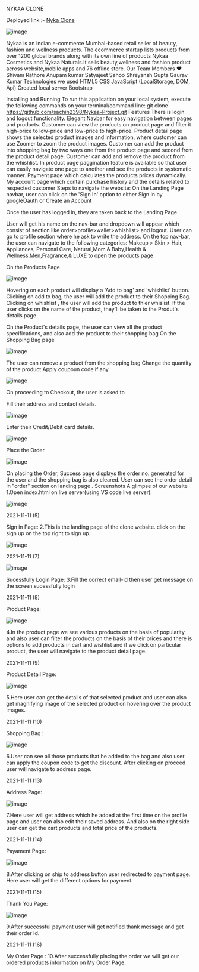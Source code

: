 NYKAA CLONE 

Deployed link :- [Nyka Clone](https://spectacular-druid-f4b659.netlify.app/index.html)


![image](https://github.com/sachin2398/Nykaa-Project/assets/89378450/a82a3c68-fffa-49b4-a189-632299cb2464)


Nykaa is an Indian e-commerce Mumbai-based retail seller of beauty, fashion and wellness products. The ecommerce startup lists products from over 1200 global brands along with its own line of products Nykaa Cosmetics and Nykaa Naturals.It sells beauty,wellness and fashion product across website,mobile apps and 76 offline store.
Our Team Members ❤️
Shivam Rathore
Anupam kumar
Satyajeet Sahoo
Shreyansh Gupta
Gaurav Kumar
Technologies we used
HTML5
CSS
JavaScript (LocalStorage, DOM, Api)
Created local server
Bootstrap

Installing and Running
To run this application on your local system, execute the following commands on your terminal/command line:
git clone https://github.com/sachin2398/Nykaa-Project.git
Features
There is login and logout functionality.
Elegant Navbar for easy navigation between pages and products.
Customer can view the products on product page and filter it high-price to low-price and low-price to high-price.
Product detail page shows the selected product images and information, where customer can use Zoomer to zoom the product images.
Customer can add the product into shopping bag by two ways one from the product page and second from the product detail page.
Customer can add and remove the product from the whishlist.
In product page paggination feature is available so that user can easily navigate one page to another and see the products in systematic manner.
Payment page which calculates the products prices dynamically.
My account page which contain purchase history and the details related to respected customer
Steps to navigate the website:
On the Landing Page navbar, user can click on the 'Sign In' option to either Sign In by googleOauth or Create an Account

Once the user has logged in, they are taken back to the Landing Page.

User will get his name on the nav-bar and dropdown will appear which consist of section like order>profile>wallet>whishlist> and logout.
User can go to profile section where he ask to write the address.
On the top nav-bar, the user can navigate to the following categories: Makeup > Skin > Hair, Appliances, Personal Care, Natural,Mom & Baby,Health & Wellness,Men,Fragrance,& LUXE to open the products page

On the Products Page

![image](https://github.com/sachin2398/Nykaa-Project/assets/89378450/66105aa2-ebc4-4535-904a-6336d7e9fd27)


Hovering on each product will display a 'Add to bag' and 'whishlist' button.
Clicking on add to bag, the user will add the product to their Shopping Bag.
Clicking on whishlist , the user will add the product to thier whislist.
If the user clicks on the name of the product, they'll be taken to the Produt's details page

On the Product's details page, the user can view all the product specifications, and also add the product to their shopping bag
On the Shopping Bag page

![image](https://github.com/sachin2398/Nykaa-Project/assets/89378450/a7c4a746-67e3-47aa-b0be-21fd51014f05)


The user can remove a product from the shopping bag
Change the quantity of the product
Apply coupoun code if any.

![image](https://github.com/sachin2398/Nykaa-Project/assets/89378450/76bae35e-5f4e-4e7c-8b4d-5d0edd1959f4)

On proceeding to Checkout, the user is asked to

Fill their address and contact details.


![image](https://github.com/sachin2398/Nykaa-Project/assets/89378450/b8c3d85c-4722-44bd-8cb9-c1cbec03fa3a)


Enter their Credit/Debit card details.


![image](https://github.com/sachin2398/Nykaa-Project/assets/89378450/3d94e300-fc7b-4a42-8538-5aa63a300981)


Place the Order


![image](https://github.com/sachin2398/Nykaa-Project/assets/89378450/d75896dc-c1ab-416d-873e-f4e009919acd)


On placing the Order, Success page displays the order no. generated for the user and the shopping bag is also cleared.
User can see the order detail in "order" section on landing page .
Screenshots
A glimpse of our website
1.Open index.html on live server(using VS code live server).


![image](https://github.com/sachin2398/Nykaa-Project/assets/89378450/179d2732-eb39-47eb-b6f4-8b464898cc44)


2021-11-11 (5)

Sign in Page:
2.This is the landing page of the clone website. click on the sign up on the top right to sign up.


![image](https://github.com/sachin2398/Nykaa-Project/assets/89378450/b1608793-ebce-4256-86fb-13e99b97ef14)



2021-11-11 (7)


![image](https://github.com/sachin2398/Nykaa-Project/assets/89378450/e1810db0-1a1a-4c64-8f64-e2a94a5cfaa1)


Sucessfully Login Page:
3.Fill the correct email-id then user get message on the screen sucessfully login


2021-11-11 (8)

Product Page:


![image](https://github.com/sachin2398/Nykaa-Project/assets/89378450/436a9c17-ab6e-4a8e-b463-3bec7483f5a2)


4.In the product page we see various products on the basis of popularity and also user can filter the products on the basis of their prices and there is options to add products in cart and wishlist and if we click on particular product, the user will navigate to the product detail page.

2021-11-11 (9)

Product Detail Page:


![image](https://github.com/sachin2398/Nykaa-Project/assets/89378450/e974a4e1-ad94-49ed-aaf5-11c0b6951f0f)


5.Here user can get the details of that selected product and user can also get magnifying image of the selected product on hovering over the product images.

2021-11-11 (10) 

Shopping Bag :


![image](https://github.com/sachin2398/Nykaa-Project/assets/89378450/2e76cba3-a9b4-4f79-ab15-16ef41610226)


6.User can see all those products that he added to the bag and also user can apply the coupon code to get the discount. After clicking on proceed user will navigate to address page.

2021-11-11 (13)

Address Page:


![image](https://github.com/sachin2398/Nykaa-Project/assets/89378450/af98d980-094f-4cc3-af1f-92d04cd279e2)


7.Here user will get address which he added at the first time on the profile page and user can also edit their saved address. And also on the right side user can get the cart products and total price of the products.

2021-11-11 (14)

Payament Page:


![image](https://github.com/sachin2398/Nykaa-Project/assets/89378450/c1164ae1-32f2-49c3-8a7c-696e4fea6cf8)


8.After clicking on ship to address button user redirected to payment page. Here user will get the different options for payment.

2021-11-11 (15)

Thank You Page:


![image](https://github.com/sachin2398/Nykaa-Project/assets/89378450/27b294df-c559-4987-96da-d173f994e21d)


9.After successful payment user will get notified thank message and get their order Id.

2021-11-11 (16)

My Order Page :
10.After successfully placing the order we will get our ordered products information on My Order Page.

